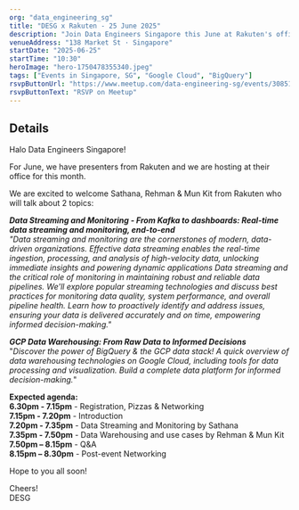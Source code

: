 ```yaml
---
org: "data_engineering_sg"
title: "DESG x Rakuten - 25 June 2025"
description: "Join Data Engineers Singapore this June at Rakuten's office for expert talks on real-time data streaming, monitoring with Kafka, and GCP data warehousing. Network with fellow engineers over pizza!"
venueAddress: "138 Market St · Singapore"
startDate: "2025-06-25"
startTime: "10:30"
heroImage: "hero-1750478355340.jpeg"
tags: ["Events in Singapore, SG", "Google Cloud", "BigQuery"]
rsvpButtonUrl: "https://www.meetup.com/data-engineering-sg/events/308518037"
rsvpButtonText: "RSVP on Meetup"
---
```


## Details

Halo Data Engineers Singapore!

For June, we have presenters from Rakuten and we are hosting at their office for this month.

We are excited to welcome Sathana, Rehman & Mun Kit from Rakuten who will talk about 2 topics:

_**Data Streaming and Monitoring - From Kafka to dashboards: Real-time data streaming and monitoring, end-to-end**_  
_"Data streaming and monitoring are the cornerstones of modern, data-driven organizations. Effective data streaming enables the real-time ingestion, processing, and analysis of high-velocity data, unlocking immediate insights and powering dynamic applications Data streaming and the critical role of monitoring in maintaining robust and reliable data pipelines. We'll explore popular streaming technologies and discuss best practices for monitoring data quality, system performance, and overall pipeline health. Learn how to proactively identify and address issues, ensuring your data is delivered accurately and on time, empowering informed decision-making."_

_**GCP Data Warehousing: From Raw Data to Informed Decisions**_  
"_Discover the power of BigQuery & the GCP data stack! A quick overview of data warehousing technologies on Google Cloud, including tools for data processing and visualization. Build a complete data platform for informed decision-making._"

**Expected agenda:**  
**6.30pm - 7.15pm** - Registration, Pizzas & Networking  
**7.15pm - 7.20pm** - Introduction  
**7.20pm - 7.35pm** - Data Streaming and Monitoring by Sathana  
**7.35pm - 7.50pm** - Data Warehousing and use cases by Rehman & Mun Kit  
**7.50pm – 8.15pm** - Q&A  
**8.15pm – 8.30pm** - Post-event Networking

Hope to you all soon!

Cheers!  
DESG
